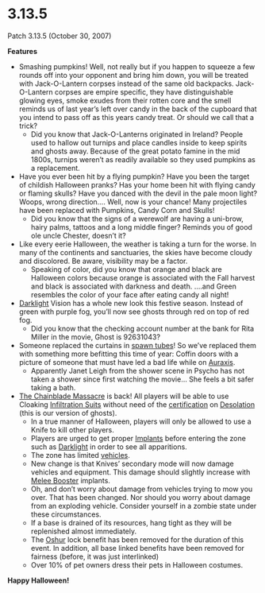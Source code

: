 # 3.13.5

Patch 3.13.5 (October 30, 2007)

**Features**

- Smashing pumpkins! Well, not really but if you happen to squeeze a few rounds
  off into your opponent and bring him down, you will be treated with
  Jack-O-Lantern corpses instead of the same old backpacks. Jack-O-Lantern
  corpses are empire specific, they have distinguishable glowing eyes, smoke
  exudes from their rotten core and the smell reminds us of last year’s left
  over candy in the back of the cupboard that you intend to pass off as this
  years candy treat. Or should we call that a trick?
  - Did you know that Jack-O-Lanterns originated in Ireland? People used to
    hallow out turnips and place candles inside to keep spirits and ghosts away.
    Because of the great potato famine in the mid 1800s, turnips weren’t as
    readily available so they used pumpkins as a replacement.
- Have you ever been hit by a flying pumpkin? Have you been the target of
  childish Halloween pranks? Has your home been hit with flying candy or flaming
  skulls? Have you danced with the devil in the pale moon light? Woops, wrong
  direction…. Well, now is your chance! Many projectiles have been replaced with
  Pumpkins, Candy Corn and Skulls!
  - Did you know that the signs of a werewolf are having a uni-brow, hairy
    palms, tattoos and a long middle finger? Reminds you of good ole uncle
    Chester, doesn’t it?
- Like every eerie Halloween, the weather is taking a turn for the worse. In
  many of the continents and sanctuaries, the skies have become cloudy and
  discolored. Be aware, visibility may be a factor.
  - Speaking of color, did you know that orange and black are Halloween colors
    because orange is associated with the Fall harvest and black is associated
    with darkness and death. ….and Green resembles the color of your face after
    eating candy all night!
- [Darklight](../implants/Darklight_Vision.md) Vision has a whole new look this festive
  season. Instead of green with purple fog, you’ll now see ghosts through red on
  top of red fog.
  - Did you know that the checking account number at the bank for Rita Miller in
    the movie, Ghost is 92631043?
- Someone replaced the curtains in [spawn tubes](../items/Respawn_Tube.md)! So
  we’ve replaced them with something more befitting this time of year: Coffin
  doors with a picture of someone that must have led a bad life while on
  [Auraxis](../locations/Auraxis.md).
  - Apparently Janet Leigh from the shower scene in Psycho has not taken a
    shower since first watching the movie… She feels a bit safer taking a bath.
- [The Chainblade Massacre](../archive/events/The_Chainblade_Massacre.md) is back! All
  players will be able to use Cloaking
  [Infiltration Suits](../armor/Infiltration_Suit.md) without need of the
  [certification](../certifications/Certification.md) on
  [Desolation](../locations/Oshur.md#Desolation) (this is our version of
  ghosts).
  - In a true manner of Halloween, players will only be allowed to use a Knife
    to kill other players.
  - Players are urged to get proper [Implants](../implants/index.md) before
    entering the zone such as [Darklight](../implants/Darklight_Vision.md) in order to
    see all apparitions.
  - The zone has limited [vehicles](../vehicles/index.md).
  - New change is that Knives’ secondary mode will now damage vehicles and
    equipment. This damage should slightly increase with
    [Melee Booster](../implants/Melee_Booster.md) implants.
  - Oh, and don’t worry about damage from vehicles trying to mow you over. That
    has been changed. Nor should you worry about damage from an exploding
    vehicle. Consider yourself in a zombie state under these circumstances.
  - If a base is drained of its resources, hang tight as they will be
    replenished almost immediately.
  - The [Oshur](../locations/Oshur.md) lock benefit has been removed for the
    duration of this event. In addition, all base linked benefits have been
    removed for fairness (before, it was just interlinked)
  - Over 10% of pet owners dress their pets in Halloween costumes.

**Happy Halloween!**
